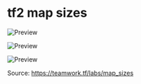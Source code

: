 # tf2 map sizes

![Preview](https://raw.githubusercontent.com/yc-tsui/tf2-map-sizes/master/tf2%20map%20sizes%20density.png)

![Preview](https://raw.githubusercontent.com/yc-tsui/tf2-map-sizes/master/tf2%20map%20sizes%20violin.png)

![Preview](https://raw.githubusercontent.com/yc-tsui/tf2-map-sizes/master/tf2%20map%20sizes%20violin%20labelled.png)

Source: https://teamwork.tf/labs/map_sizes
